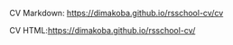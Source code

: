 CV Markdown: https://dimakoba.github.io/rsschool-cv/cv

CV HTML:https://dimakoba.github.io/rsschool-cv/